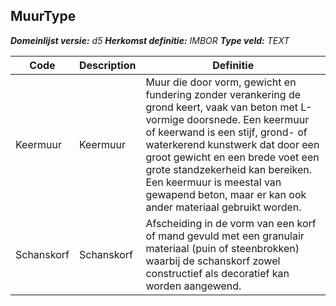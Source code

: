 ﻿## MuurType

*__Domeinlijst versie:__ d5*
*__Herkomst definitie:__ IMBOR*
*__Type veld:__ TEXT*

|__Code__ |__Description__ |__Definitie__	|
|	---	|	---	|   ---	| 
| Keermuur | Keermuur | Muur die door vorm, gewicht en fundering zonder verankering de grond keert, vaak van beton met L-vormige doorsnede. Een keermuur of keerwand is een stijf, grond- of waterkerend kunstwerk dat door een groot gewicht en een brede voet een grote standzekerheid kan bereiken. Een keermuur is meestal van gewapend beton, maar er kan ook ander materiaal gebruikt worden. |
| Schanskorf | Schanskorf | Afscheiding in de vorm van een korf of mand gevuld met een granulair materiaal (puin of steenbrokken) waarbij de schanskorf zowel constructief als decoratief kan worden aangewend. |
